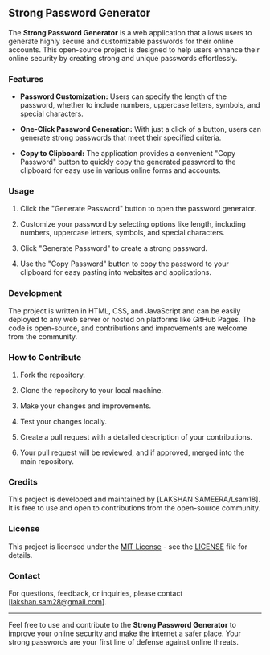 ## Strong Password Generator

The **Strong Password Generator** is a web application that allows users to generate highly secure and customizable passwords for their online accounts. This open-source project is designed to help users enhance their online security by creating strong and unique passwords effortlessly. 

### Features

- **Password Customization:** Users can specify the length of the password, whether to include numbers, uppercase letters, symbols, and special characters.

- **One-Click Password Generation:** With just a click of a button, users can generate strong passwords that meet their specified criteria.

- **Copy to Clipboard:** The application provides a convenient "Copy Password" button to quickly copy the generated password to the clipboard for easy use in various online forms and accounts.

### Usage

1. Click the "Generate Password" button to open the password generator.

2. Customize your password by selecting options like length, including numbers, uppercase letters, symbols, and special characters.

3. Click "Generate Password" to create a strong password.

4. Use the "Copy Password" button to copy the password to your clipboard for easy pasting into websites and applications.

### Development

The project is written in HTML, CSS, and JavaScript and can be easily deployed to any web server or hosted on platforms like GitHub Pages. The code is open-source, and contributions and improvements are welcome from the community.

### How to Contribute

1. Fork the repository.

2. Clone the repository to your local machine.

3. Make your changes and improvements.

4. Test your changes locally.

5. Create a pull request with a detailed description of your contributions.

6. Your pull request will be reviewed, and if approved, merged into the main repository.

### Credits

This project is developed and maintained by [LAKSHAN SAMEERA/Lsam18]. It is free to use and open to contributions from the open-source community.

### License

This project is licensed under the [MIT License](LICENSE) - see the [LICENSE](LICENSE) file for details.

### Contact

For questions, feedback, or inquiries, please contact [lakshan.sam28@gmail.com].

---

Feel free to use and contribute to the **Strong Password Generator** to improve your online security and make the internet a safer place. Your strong passwords are your first line of defense against online threats.
